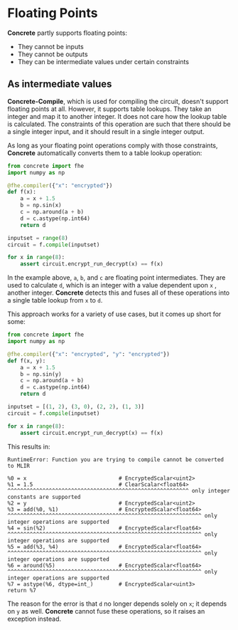 # Floating Points

**Concrete** partly supports floating points:

* They cannot be inputs
* They cannot be outputs
* They can be intermediate values under certain constraints

## As intermediate values

**Concrete-Compile**, which is used for compiling the circuit, doesn't support floating points at all. However, it supports table lookups. They take an integer and map it to another integer. It does not care how the lookup table is calculated. The constraints of this operation are such that there should be a single integer input, and it should result in a single integer output.

As long as your floating point operations comply with those constraints, **Concrete** automatically converts them to a table lookup operation:

```python
from concrete import fhe
import numpy as np

@fhe.compiler({"x": "encrypted"})
def f(x):
    a = x + 1.5
    b = np.sin(x)
    c = np.around(a + b)
    d = c.astype(np.int64)
    return d

inputset = range(8)
circuit = f.compile(inputset)

for x in range(8):
    assert circuit.encrypt_run_decrypt(x) == f(x)
```

In the example above, `a`, `b`, and `c` are floating point intermediates. They are used to calculate `d`, which is an integer with a value dependent upon `x` , another integer. **Concrete** detects this and fuses all of these operations into a single table lookup from `x` to `d`.

This approach works for a variety of use cases, but it comes up short for some:

<!--pytest-codeblocks:skip-->
```python
from concrete import fhe
import numpy as np

@fhe.compiler({"x": "encrypted", "y": "encrypted"})
def f(x, y):
    a = x + 1.5
    b = np.sin(y)
    c = np.around(a + b)
    d = c.astype(np.int64)
    return d

inputset = [(1, 2), (3, 0), (2, 2), (1, 3)]
circuit = f.compile(inputset)

for x in range(8):
    assert circuit.encrypt_run_decrypt(x) == f(x)
```

This results in:

```
RuntimeError: Function you are trying to compile cannot be converted to MLIR

%0 = x                             # EncryptedScalar<uint2>
%1 = 1.5                           # ClearScalar<float64>
^^^^^^^^^^^^^^^^^^^^^^^^^^^^^^^^^^^^^^^^^^^^^^^^^^^^^^^^^ only integer constants are supported
%2 = y                             # EncryptedScalar<uint2>
%3 = add(%0, %1)                   # EncryptedScalar<float64>
^^^^^^^^^^^^^^^^^^^^^^^^^^^^^^^^^^^^^^^^^^^^^^^^^^^^^^^^^^^^^ only integer operations are supported
%4 = sin(%2)                       # EncryptedScalar<float64>
^^^^^^^^^^^^^^^^^^^^^^^^^^^^^^^^^^^^^^^^^^^^^^^^^^^^^^^^^^^^^ only integer operations are supported
%5 = add(%3, %4)                   # EncryptedScalar<float64>
^^^^^^^^^^^^^^^^^^^^^^^^^^^^^^^^^^^^^^^^^^^^^^^^^^^^^^^^^^^^^ only integer operations are supported
%6 = around(%5)                    # EncryptedScalar<float64>
^^^^^^^^^^^^^^^^^^^^^^^^^^^^^^^^^^^^^^^^^^^^^^^^^^^^^^^^^^^^^ only integer operations are supported
%7 = astype(%6, dtype=int_)        # EncryptedScalar<uint3>
return %7
```

The reason for the error is that `d` no longer depends solely on `x`; it depends on `y` as well. **Concrete** cannot fuse these operations, so it raises an exception instead.
